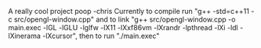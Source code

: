 A really cool project
poop -chris
Currently to compile run "g++ -std=c++11 -c src/opengl-window.cpp" and to link "g++ src/opengl-window.cpp -o main.exec -lGL -lGLU -lglfw -lX11 -lXxf86vm -lXrandr -lpthread -lXi -ldl -lXinerama -lXcursor", then to run "./main.exec"